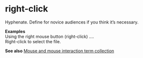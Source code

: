 ﻿# right-click

Hyphenate. Define for novice audiences if you think it’s necessary.

**Examples**  
Using the right mouse button (right-click) *..*..  
Right-click to select the file.

**See also** [Mouse and mouse interaction term collection](/style-guide/a-z-word-list-term-collections/term-collections/mouse-mouse-interaction-terms)
